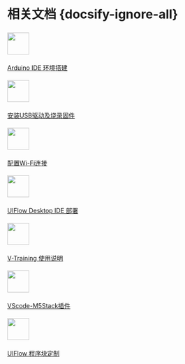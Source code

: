 # 相关文档 {docsify-ignore-all}

<!-- - [Arduino IDE 环境搭建](zh_CN/related_documents/Arduino_IDE)

- [安装USB驱动及烧录固件](zh_CN/related_documents/M5Burner)

- [配置Wi-Fi连接](zh_CN/related_documents/Setting_WIFI)

- [UIFlow Desktop IDE 部署](zh_CN/related_documents/UIFlow_Desktop_IDE) -->


<div class="container mt-3">
  <div class="media border p-3">
    <img src="assets/img/related_documents/Page_logo/Arduino.jpg" class="mr-3 mt-3 rounded-circle" style="width:50px; margin-top:5px!important">
    <div class="media-body">
      <a href="#zh_CN/related_documents/Arduino_IDE"><p style="margin-top:20px">Arduino IDE 环境搭建</p></a>
    </div>
  </div>
</div>

<div class="container mt-3">
  <div class="media border p-3">
    <img src="assets/logo.png" class="mr-3 mt-3" style="width:50px; margin-top:5px!important">
    <div class="media-body">
      <a href="#zh_CN/related_documents/M5Burner"><p style="margin-top:20px">安装USB驱动及烧录固件</p></a>
    </div>
  </div>
</div>

<div class="container mt-3">
  <div class="media border p-3">
    <img src="assets/img/related_documents/Page_logo/Setting_WiFi.png" class="mr-3 mt-3 rounded-circle" style="width:50px; margin-top:5px!important">
    <div class="media-body">
      <a href="#zh_CN/related_documents/Setting_WIFI"><p style="margin-top:20px">配置Wi-Fi连接</p></a>
    </div> 
  </div>
</div>


<div class="container mt-3">
  <div class="media border p-3">
    <img src="assets/img/related_documents/Page_logo/UIFlow-Desktop-IDE.png" class="mr-3 mt-3 " style="width:50px; margin-top:5px!important">
    <div class="media-body">
      <a href="#zh_CN/related_documents/UIFlow_Desktop_IDE"><p style="margin-top:20px">UIFlow Desktop IDE 部署</p></a>
    </div>
  </div>
</div>

<div class="container mt-3">
  <div class="media border p-3">
    <img src="assets\img\related_documents\Page_logo\V-Training.jpg" class="mr-3 mt-3 " style="width:50px; margin-top:5px!important">
    <div class="media-body">
      <a href="#zh_CN/related_documents/v-training"><p style="margin-top:20px">V-Training 使用说明</p></a>
    </div>
  </div>
</div>

<div class="container mt-3">
  <div class="media border p-3">
    <img src="assets/img/related_documents/Page_logo/VScode.jpg" class="mr-3 mt-3 " style="width:50px; margin-top:5px!important">
    <div class="media-body">
      <a href="https://github.com/m5stack/UIFlow-Code"><p style="margin-top:20px">VScode-M5Stack插件</p></a>
    </div>
  </div>
</div>

<div class="container mt-3">
  <div class="media border p-3">
    <img src="assets/img/related_documents/Page_logo/blockly-custom-logo.png" class="mr-3 mt-3 " style="width:50px; margin-top:5px!important">
    <div class="media-body">
      <a href="#zh_CN/related_documents/blockly_custom"><p style="margin-top:20px">UIFlow 程序块定制</p></a>
    </div>
  </div>
</div>
